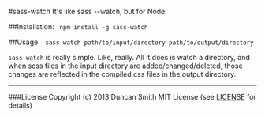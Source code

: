 #sass-watch
It's like sass --watch, but for Node!



##Installation:
``` npm install -g sass-watch```



##Usage:
``` sass-watch path/to/input/directory path/to/output/directory```


```sass-watch``` is really simple.  Like, really.  All it does is watch a directory, and when scss files in the input directory are added/changed/deleted, those changes are reflected in the compiled css files in the output directory.




---
###License
Copyright (c) 2013 Duncan Smith
MIT License (see [LICENSE](https://github.com/notduncansmith/sass-watch/blob/master/LICENSE) for details)